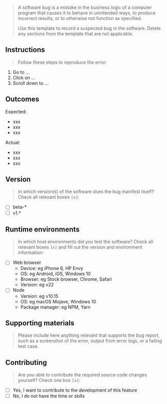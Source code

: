 > A software bug is a mistake in the business logic of a computer program that causes it to behave in unintended ways, to produce incorrect results, or to otherwise not function as specified.
>
> Use this template to record a suspected bug in the software. Delete any sections from the template that are not applicable.

## Instructions

> Follow these steps to reproduce the error:

1. Go to ...
2. Click on ...
3. Scroll down to ...

## Outcomes

Expected:

- xxx
- xxx
- xxx

Actual:

- xxx
- xxx
- xxx

## Version

> In which version(s) of the software does the bug manifest itself? Check all relevant boxes `[x]`:

- [ ] beta-*
- [ ] v1.*

## Runtime environments

> In which host environments did you test the software? Check all relevant boxes `[x]` and fill out the version and environment information:

- [ ] Web browser
  - Device: eg iPhone 6, HP Envy
  - OS: eg Android, iOS, Windows 10
  - Browser: eg Stock browser, Chrome, Safari
  - Version: eg v22
- [ ] Node
  - Version: eg v10.15
  - OS: eg macOS Mojave, Windows 10
  - Package manager: eg NPM, Yarn

## Supporting materials

> Please include here anything relevant that supports the bug report, such as a screenshot of the error, output from error logs, or a failing test case.

## Contributing

> Are you able to contribute the required source code changes yourself? Check one box `[x]`:

- [ ] Yes, I want to contribute to the development of this feature
- [ ] No, I do not have the time or skills
